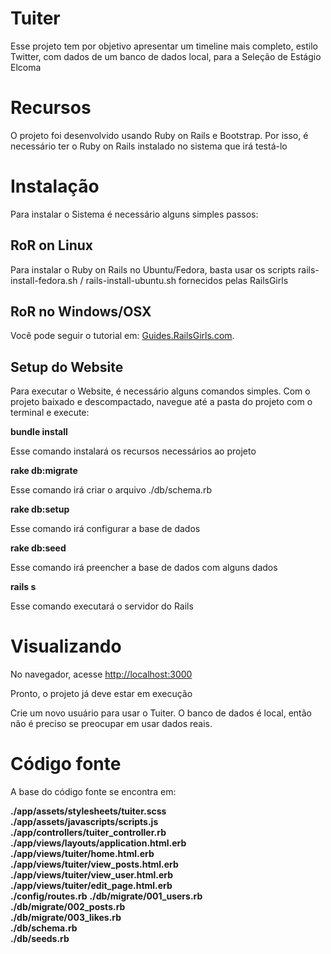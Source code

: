 <h1>Tuiter</h1>
<p>Esse projeto tem por objetivo apresentar um timeline mais completo, estilo Twitter, com dados de um banco de dados local, para a Seleção de Estágio Elcoma</p>
<h1>Recursos</h1>
<p>O projeto foi desenvolvido usando Ruby on Rails e Bootstrap. Por isso, é necessário ter o Ruby on Rails instalado no sistema que irá testá-lo</p>
<h1>Instalação</h1>
<p>Para instalar o Sistema é necessário alguns simples passos:</p>
<h2>RoR on Linux</h2>
<p>Para instalar o Ruby on Rails no Ubuntu/Fedora, basta usar os scripts rails-install-fedora.sh / rails-install-ubuntu.sh fornecidos pelas RailsGirls</p>
<h2>RoR no Windows/OSX</h2>
<p>Você pode seguir o tutorial em: <a href="http://guides.railsgirls.com/install">Guides.RailsGirls.com</a>.</p>
<h2>Setup do Website</h2>
<p>Para executar o Website, é necessário alguns comandos simples. Com o projeto baixado e descompactado, navegue até a pasta do projeto com o terminal e execute:</p>
<b>bundle install</b>
<p>Esse comando instalará os recursos necessários ao projeto</p>
<b>rake db:migrate</b>
<p>Esse comando irá criar o arquivo ./db/schema.rb</p>
<b>rake db:setup</b>
<p>Esse comando irá configurar a base de dados</p>
<b>rake db:seed</b>
<p>Esse comando irá preencher a base de dados com alguns dados</p>
<b>rails s</b>
<p>Esse comando executará o servidor do Rails</p>
<h1>Visualizando</h1>
<p>No navegador, acesse <a href="http://localhost:3000">http://localhost:3000</a></p>
<p>Pronto, o projeto já deve estar em execução</p>
<p>Crie um novo usuário para usar o Tuiter. O banco de dados é local, então não é preciso se preocupar em usar dados reais.</p>
<h1>Código fonte</h1>
<p>A base do código fonte se encontra em:</p>
<b>./app/assets/stylesheets/tuiter.scss</b><br>
<b>./app/assets/javascripts/scripts.js</b><br>
<b>./app/controllers/tuiter_controller.rb</b><br>
<b>./app/views/layouts/application.html.erb</b><br>
<b>./app/views/tuiter/home.html.erb</b><br>
<b>./app/views/tuiter/view_posts.html.erb</b><br>
<b>./app/views/tuiter/view_user.html.erb</b><br>
<b>./app/views/tuiter/edit_page.html.erb</b><br>
<b>./config/routes.rb</b>
<b>./db/migrate/001_users.rb</b><br>
<b>./db/migrate/002_posts.rb</b><br>
<b>./db/migrate/003_likes.rb</b><br>
<b>./db/schema.rb</b><br>
<b>./db/seeds.rb</b><br>
